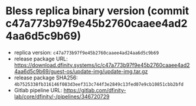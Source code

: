 # Bless replica binary version (commit c47a773b97f9e45b2760caaee4ad24aa6d5c9b69)

* replica version: `c47a773b97f9e45b2760caaee4ad24aa6d5c9b69`
* release package URL: https://download.dfinity.systems/ic/c47a773b97f9e45b2760caaee4ad24aa6d5c9b69/guest-os/update-img/update-img.tar.gz
* release package SHA256: `4b7525338fb316146f083d3eef313c744f3e2849c13fed07e9cb10851cbb2bfd`
* Gitlab pipeline URL: https://gitlab.com/dfinity-lab/core/dfinity/-/pipelines/346720729

